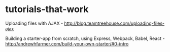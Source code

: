 # tutorials-that-work

Uploading files with AJAX - http://blog.teamtreehouse.com/uploading-files-ajax

Building a starter-app from scratch, using Express, Webpack, Babel, React - http://andrewhfarmer.com/build-your-own-starter/#0-intro
